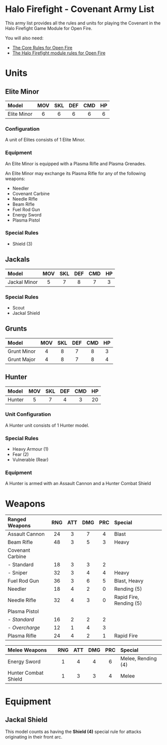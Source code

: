 Halo Firefight - Covenant Army List
===================================

This army list provides all the rules and units for playing the Covenant in the Halo Firefight Game Module for Open Fire.

You will also need:

- [The Core Rules for Open Fire](https://github.com/open-source-tabletop/openfire)
- [The Halo Firefight module rules for Open Fire](https://github.com/open-source-tabletop/openfire-gm-halo)

# Units

## Elite Minor

| Model       | MOV | SKL | DEF | CMD | HP  |
| :---------- | :-: | :-: | :-: | :-: | :-: |
| Elite Minor | 6   | 6   | 6   | 6   | 6   |

### Configuration

A unit of Elites consists of 1 Elite Minor.

### Equipment

An Elite Minor is equipped with a Plasma Rifle and Plasma Grenades.

An Elite Minor may exchange its Plasma Rifle for any of the following weapons:

- Needler
- Covenant Carbine
- Needle Rifle
- Beam Rifle
- Fuel Rod Gun
- Energy Sword
- Plasma Pistol

### Special Rules

- Shield (3)

## Jackals

| Model        | MOV | SKL | DEF | CMD | HP  |
| :----------- | :-: | :-: | :-: | :-: | :-: |
| Jackal Minor | 5   | 7   | 8   | 7   | 3   |

### Special Rules

- Scout
- Jackal Shield

## Grunts

| Model       | MOV | SKL | DEF | CMD | HP  |
| :---------- | :-: | :-: | :-: | :-: | :-: |
| Grunt Minor | 4   | 8   | 7   | 8   | 3   |
| Grunt Major | 4   | 8   | 7   | 8   | 4   |

## Hunter

| Model  | MOV | SKL | DEF | CMD | HP  |
| :----- | :-: | :-: | :-: | :-: | :-: |
| Hunter | 5   | 7   | 4   | 3   | 20  |

### Unit Configuration

A Hunter unit consists of 1 Hunter model.

### Special Rules
- Heavy Armour (1)
- Fear (2)
- Vulnerable (Rear)

### Equipment

A Hunter is armed with an Assault Cannon and a Hunter Combat Shield

# Weapons

| Ranged Weapons    | RNG | ATT | DMG | PRC | Special                  |
| :---------------- | :-: | :-: | :-: | :-: | :----------------------- |
| Assault Cannon    | 24  | 3   | 7   | 4   | Blast                    |
| Beam Rifle        | 48  | 3   | 5   | 3   | Heavy                    |
| Covenant Carbine  |     |     |     |     |                          |
| - Standard        | 18  | 3   | 3   | 2   |                          |
| - Sniper          | 32  | 3   | 4   | 4   | Heavy                    |
| Fuel Rod Gun      | 36  | 3   | 6   | 5   | Blast, Heavy             |
| Needler           | 18  | 4   | 2   | 0   | Rending (5)              |
| Needle Rifle      | 32  | 4   | 3   | 0   | Rapid Fire, Rending (5)  |
| Plasma Pistol     |     |     |     |     |                          |
| - *Standard*      | 16  | 2   | 2   | 2   |                          |
| - *Overcharge*    | 12  | 1   | 4   | 3   |                          |
| Plasma Rifle      | 24  | 4   | 2   | 1   | Rapid Fire               |

| Melee Weapons        | RNG | ATT | DMG | PRC | Special               |
| :------------------- | :-: | :-: | :-: | :-: | :-------------------- |
| Energy Sword         | 1   | 4   | 4   | 6   | Melee, Rending (4)    |
| Hunter Combat Shield | 1   | 3   | 3   | 4   | Melee                 |

# Equipment

## Jackal Shield

This model counts as having the **Shield (4)** special rule for attacks originating in their front arc.